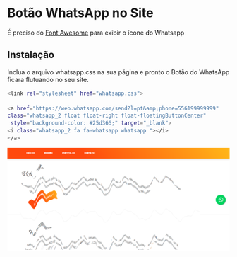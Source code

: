 # Botão WhatsApp no Site

É preciso do [Font Awesome](https://fontawesome.com/icons/4.7) para exibir o ícone do Whatsapp



## Instalação

Inclua o arquivo whatsapp.css na sua página e pronto o Botão do WhatsApp ficara flutuando no seu site.

```bash
<link rel="stylesheet" href="whatsapp.css">

<a href="https://web.whatsapp.com/send?l=pt&amp;phone=556199999999" 
class="whatsapp_2 float float-right float-floatingButtonCenter"
 style="background-color: #25d366;" target="_blank">
<i class="whatsapp_2 fa fa-whatsapp whatsapp "></i>
</a>

```
![alt text](https://raw.githubusercontent.com/slivadrip/botaowhatsapp/master/example.png)

